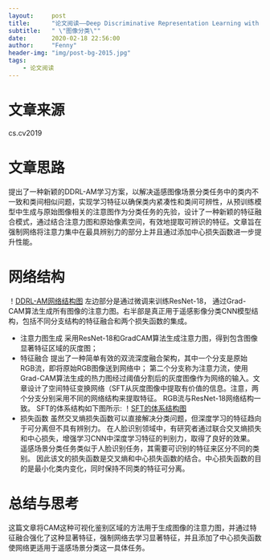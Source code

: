 ```yaml
---
layout:     post
title:      "论文阅读——Deep Discriminative Representation Learning with Attention Map for Scene Classification"
subtitle:   " \"图像分类\""
date:       2020-02-18 22:56:00
author:     "Fenny"
header-img: "img/post-bg-2015.jpg"
tags:
    - 论文阅读
---
```


# 文章来源
cs.cv2019
# 文章思路
提出了一种新颖的DDRL-AM学习方案，以解决遥感图像场景分类任务中的类内不一致和类间相似问题，实现学习特征以确保类内紧凑性和类间可辨性，从预训练模型中生成与原始图像相关的注意图作为分类任务的先验，设计了一种新颖的特征融合模式，通过结合注意力图和原始像素空间，有效地提取可辨识的特征。文章旨在强制网络将注意力集中在最具辨别力的部分上并且通过添加中心损失函数进一步提升性能。
# 网络结构
！[DDRL-AM网络结构图](../img/DDRL-AM.jpg)
左边部分是通过微调来训练ResNet-18， 通过Grad-CAM算法生成所有图像的注意力图。右半部是真正用于遥感影像分类CNN模型结构，包括不同分支结构的特征融合和两个损失函数的集成。
* 注意力图生成
采用ResNet-18和GradCAM算法生成注意力图，得到包含图像显著特征区域的灰度图；
* 特征融合
提出了一种简单有效的双流深度融合架构，其中一个分支是原始RGB流，即将原始RGB图像送到网络中； 第二个分支称为注意力流，使用Grad-CAM算法生成的热力图经过阈值分割后的灰度图像作为网络的输入。文章设计了空间特征变换网络（SFT从灰度图像中提取有价值的信息。注意，两个分支分别采用不同的网络结构来提取特征。 RGB流与ResNet-18网络结构一致。
SFT的体系结构如下图所示:
！[SFT的体系结构图](../img/SFT.jpg)
* 损失函数
虽然交叉熵损失函数可以直接解决分类问题，但深度学习的特征趋向于可分离但不具有辨别力。 在人脸识别领域中，有研究者通过联合交叉熵损失和中心损失，增强学习CNN中深度学习特征的判别力，取得了良好的效果。 遥感场景分类任务类似于人脸识别任务，其需要可识别的特征来区分不同的类别。 因此该文的损失函数是交叉熵和中心损失函数的结合。中心损失函数的目的是最小化类内变化，同时保持不同类的特征可分离。
# 总结与思考
这篇文章将CAM这种可视化鉴别区域的方法用于生成图像的注意力图，并通过特征融合强化了这种显著特征，强制网络去学习显著特征，并且添加了中心损失函数使网络更适用于遥感场景分类这一具体任务。